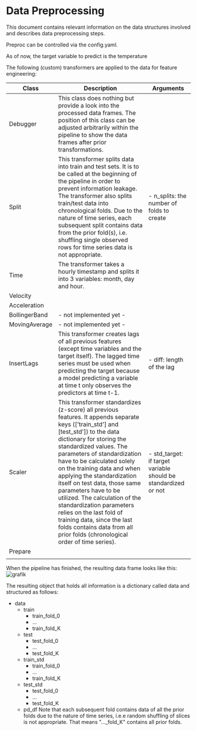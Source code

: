 # Data Preprocessing

This document contains relevant information on the data structures involved and describes data preprocessing steps. 




Preproc can be controlled via the config.yaml.




As of now, the target variable to predict is the temperature

The following (custom) transformers are applied to the data for feature engineering:

| Class | Description | Arguments |
|---|---|---|
| Debugger | This class does nothing but provide a look into the processed data frames. The position of this class can be adjusted  arbitrarily within the pipeline to show the data frames after prior transformations. |  |
| Split | This transformer splits data into train and test sets. It is to be called at the beginning of the pipeline in order to  prevent information leakage. The transformer also splits train/test data into chronological folds. Due to the nature of time series, each subsequent split contains data from the prior fold(s), i.e. shuffling single observed rows for time  series data is not appropriate. | - n_splits: the number of folds to create |
| Time | The transformer takes a hourly timestamp and splits it into 3 variables: month, day and hour. |  |
| Velocity |  |  |
| Acceleration |  |  |
| BollingerBand | - not implemented yet - |  |
| MovingAverage | - not implemented yet - |  |
| InsertLags | This transformer creates lags of all previous features (except time variables and the target itself). The lagged time  series must be used when predicting the target because a model predicting a variable at time t only observes the predictors at time t-1. | - diff: length of the lag |
| Scaler | This transformer standardizes (z-score) all previous features. It appends separate keys (['train_std'] and [test_std']) to  the data dictionary for storing the standardized values. The parameters of standardization have to be calculated solely on  the training data and when applying the standardization itself on test data, those same parameters have to be utilized.  The calculation of the standardization parameters relies on the last fold of training data, since the last folds contains data from all prior folds (chronological order of time series). | - std_target: if target variable should be standardized or not |
| Prepare |  |  |
|  |  |  |

When the pipeline has finished, the resulting data frame looks like this: 
![grafik](https://user-images.githubusercontent.com/52510339/175814437-8152c8bd-b0b3-4e79-9f51-ec09337d31fb.png)


The resulting object that holds all information is a dictionary called data and structured as follows:
- data
  - train
    - train_fold_0
    - ...
    - train_fold_K
  - test
    - test_fold_0
    - ...
    - test_fold_K
  - train_std
    - train_fold_0
    - ...
    - train_fold_K
  - test_std
    - test_fold_0
    - ...
    - test_fold_K
  - pd_df
Note that each subsequent fold contains data of all the prior folds due to the nature of time series, i.e.e random shuffling of slices is not appropriate. That means "..._fold_K" contains all prior folds.













